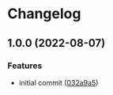 # Changelog

## 1.0.0 (2022-08-07)


### Features

* initial commit ([032a9a5](https://github.com/mathematic-inc/vscode-api-linter/commit/032a9a5c63865756dff29e17c45b4b58a6168630))
